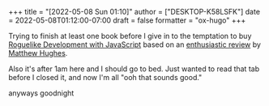 +++
title = "[2022-05-08 Sun 01:10]"
author = ["DESKTOP-K58LSFK"]
date = 2022-05-08T01:12:00-07:00
draft = false
formatter = "ox-hugo"
+++

Trying to finish at least one book before I give in to the temptation to buy [Roguelike Development with JavaScript](https://link.springer.com/book/10.1007/978-1-4842-6059-3) based on an [enthusiastic review](https://www.matthewhughes.co.uk/roguelike-development-andre-garzia-review/) by [Matthew Hughes](https://www.matthewhughes.co.uk).

Also it's after 1am here and I should go to bed. Just wanted to read that tab before I closed it, and now I'm all "ooh that sounds good."

anyways goodnight